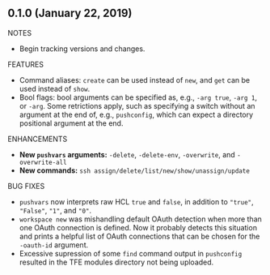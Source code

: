 ## 0.1.0 (January 22, 2019)

NOTES

* Begin tracking versions and changes.

FEATURES

* Command aliases: `create` can be used instead of `new`, and `get` can be used instead of `show`.
* Bool flags: bool arguments can be specified as, e.g., `-arg true`, `-arg 1`, or `-arg`. Some retrictions apply, such as specifying a switch without an argument at the end of, e.g., `pushconfig`, which can expect a directory positional argument at the end.

ENHANCEMENTS

* **New `pushvars` arguments:** `-delete`, `-delete-env`, `-overwrite`, and `-overwrite-all`
* **New commands:** `ssh assign/delete/list/new/show/unassign/update`

BUG FIXES

* `pushvars` now interprets raw HCL `true` and `false`, in addition to `"true"`, `"False"`, `"1"`, and `"0"`.
* `workspace new` was mishandling default OAuth detection when more than one OAuth connection is defined. Now it probably detects this situation and prints a helpful list of OAuth connections that can be chosen for the `-oauth-id` argument.
* Excessive supression of some `find` command output in `pushconfig` resulted in the TFE modules directory not being uploaded.
